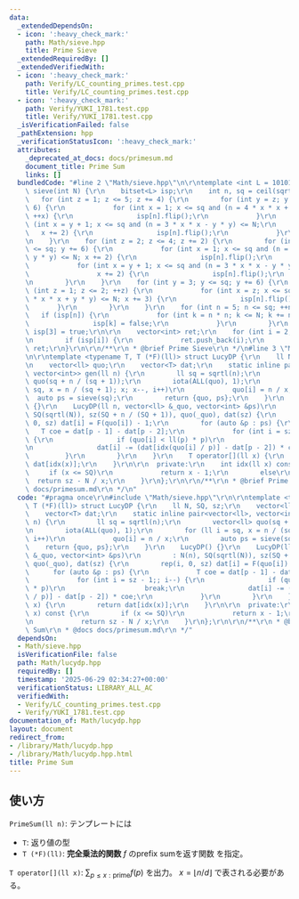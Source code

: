 ```yaml
---
data:
  _extendedDependsOn:
  - icon: ':heavy_check_mark:'
    path: Math/sieve.hpp
    title: Prime Sieve
  _extendedRequiredBy: []
  _extendedVerifiedWith:
  - icon: ':heavy_check_mark:'
    path: Verify/LC_counting_primes.test.cpp
    title: Verify/LC_counting_primes.test.cpp
  - icon: ':heavy_check_mark:'
    path: Verify/YUKI_1781.test.cpp
    title: Verify/YUKI_1781.test.cpp
  _isVerificationFailed: false
  _pathExtension: hpp
  _verificationStatusIcon: ':heavy_check_mark:'
  attributes:
    _deprecated_at_docs: docs/primesum.md
    document_title: Prime Sum
    links: []
  bundledCode: "#line 2 \"Math/sieve.hpp\"\n\r\ntemplate <int L = 101010101> vector<int>\
    \ sieve(int N) {\r\n    bitset<L> isp;\r\n    int n, sq = ceil(sqrt(N));\r\n \
    \   for (int z = 1; z <= 5; z += 4) {\r\n        for (int y = z; y <= sq; y +=\
    \ 6) {\r\n            for (int x = 1; x <= sq and (n = 4 * x * x + y * y) <= N;\
    \ ++x) {\r\n                isp[n].flip();\r\n            }\r\n            for\
    \ (int x = y + 1; x <= sq and (n = 3 * x * x - y * y) <= N;\r\n              \
    \   x += 2) {\r\n                isp[n].flip();\r\n            }\r\n        }\r\
    \n    }\r\n    for (int z = 2; z <= 4; z += 2) {\r\n        for (int y = z; y\
    \ <= sq; y += 6) {\r\n            for (int x = 1; x <= sq and (n = 3 * x * x +\
    \ y * y) <= N; x += 2) {\r\n                isp[n].flip();\r\n            }\r\n\
    \            for (int x = y + 1; x <= sq and (n = 3 * x * x - y * y) <= N;\r\n\
    \                 x += 2) {\r\n                isp[n].flip();\r\n            }\r\
    \n        }\r\n    }\r\n    for (int y = 3; y <= sq; y += 6) {\r\n        for\
    \ (int z = 1; z <= 2; ++z) {\r\n            for (int x = z; x <= sq and (n = 4\
    \ * x * x + y * y) <= N; x += 3) {\r\n                isp[n].flip();\r\n     \
    \       }\r\n        }\r\n    }\r\n    for (int n = 5; n <= sq; ++n)\r\n     \
    \   if (isp[n]) {\r\n            for (int k = n * n; k <= N; k += n * n) {\r\n\
    \                isp[k] = false;\r\n            }\r\n        }\r\n    isp[2] =\
    \ isp[3] = true;\r\n\r\n    vector<int> ret;\r\n    for (int i = 2; i <= N; i++)\r\
    \n        if (isp[i]) {\r\n            ret.push_back(i);\r\n        }\r\n    return\
    \ ret;\r\n}\r\n\r\n/**\r\n * @brief Prime Sieve\r\n */\n#line 3 \"Math/lucydp.hpp\"\
    \n\r\ntemplate <typename T, T (*F)(ll)> struct LucyDP {\r\n    ll N, SQ, sz;\r\
    \n    vector<ll> quo;\r\n    vector<T> dat;\r\n    static inline pair<vector<ll>,\
    \ vector<int>> gen(ll n) {\r\n        ll sq = sqrtl(n);\r\n        vector<ll>\
    \ quo(sq + n / (sq + 1));\r\n        iota(ALL(quo), 1);\r\n        for (ll i =\
    \ sq, x = n / (sq + 1); x; x--, i++)\r\n            quo[i] = n / x;\r\n      \
    \  auto ps = sieve(sq);\r\n        return {quo, ps};\r\n    }\r\n    LucyDP()\
    \ {}\r\n    LucyDP(ll n, vector<ll> &_quo, vector<int> &ps)\r\n        : N(n),\
    \ SQ(sqrtl(N)), sz(SQ + n / (SQ + 1)), quo(_quo), dat(sz) {\r\n        rep(i,\
    \ 0, sz) dat[i] = F(quo[i]) - 1;\r\n        for (auto &p : ps) {\r\n         \
    \   T coe = dat[p - 1] - dat[p - 2];\r\n            for (int i = sz - 1;; i--)\
    \ {\r\n                if (quo[i] < ll(p) * p)\r\n                    break;\r\
    \n                dat[i] -= (dat[idx(quo[i] / p)] - dat[p - 2]) * coe;\r\n   \
    \         }\r\n        }\r\n    }\r\n    T operator[](ll x) {\r\n        return\
    \ dat[idx(x)];\r\n    }\r\n\r\n  private:\r\n    int idx(ll x) const {\r\n   \
    \     if (x <= SQ)\r\n            return x - 1;\r\n        else\r\n          \
    \  return sz - N / x;\r\n    }\r\n};\r\n\r\n/**\r\n * @brief Prime Sum\r\n * @docs\
    \ docs/primesum.md\r\n */\n"
  code: "#pragma once\r\n#include \"Math/sieve.hpp\"\r\n\r\ntemplate <typename T,\
    \ T (*F)(ll)> struct LucyDP {\r\n    ll N, SQ, sz;\r\n    vector<ll> quo;\r\n\
    \    vector<T> dat;\r\n    static inline pair<vector<ll>, vector<int>> gen(ll\
    \ n) {\r\n        ll sq = sqrtl(n);\r\n        vector<ll> quo(sq + n / (sq + 1));\r\
    \n        iota(ALL(quo), 1);\r\n        for (ll i = sq, x = n / (sq + 1); x; x--,\
    \ i++)\r\n            quo[i] = n / x;\r\n        auto ps = sieve(sq);\r\n    \
    \    return {quo, ps};\r\n    }\r\n    LucyDP() {}\r\n    LucyDP(ll n, vector<ll>\
    \ &_quo, vector<int> &ps)\r\n        : N(n), SQ(sqrtl(N)), sz(SQ + n / (SQ + 1)),\
    \ quo(_quo), dat(sz) {\r\n        rep(i, 0, sz) dat[i] = F(quo[i]) - 1;\r\n  \
    \      for (auto &p : ps) {\r\n            T coe = dat[p - 1] - dat[p - 2];\r\n\
    \            for (int i = sz - 1;; i--) {\r\n                if (quo[i] < ll(p)\
    \ * p)\r\n                    break;\r\n                dat[i] -= (dat[idx(quo[i]\
    \ / p)] - dat[p - 2]) * coe;\r\n            }\r\n        }\r\n    }\r\n    T operator[](ll\
    \ x) {\r\n        return dat[idx(x)];\r\n    }\r\n\r\n  private:\r\n    int idx(ll\
    \ x) const {\r\n        if (x <= SQ)\r\n            return x - 1;\r\n        else\r\
    \n            return sz - N / x;\r\n    }\r\n};\r\n\r\n/**\r\n * @brief Prime\
    \ Sum\r\n * @docs docs/primesum.md\r\n */"
  dependsOn:
  - Math/sieve.hpp
  isVerificationFile: false
  path: Math/lucydp.hpp
  requiredBy: []
  timestamp: '2025-06-29 02:34:27+00:00'
  verificationStatus: LIBRARY_ALL_AC
  verifiedWith:
  - Verify/LC_counting_primes.test.cpp
  - Verify/YUKI_1781.test.cpp
documentation_of: Math/lucydp.hpp
layout: document
redirect_from:
- /library/Math/lucydp.hpp
- /library/Math/lucydp.hpp.html
title: Prime Sum
---
```

## 使い方

`PrimeSum(ll n)`: テンプレートには
* `T`: 返り値の型
* `T (*F)(ll)`: **完全乗法的関数** $f$ のprefix sumを返す関数
を指定。

`T operator[](ll x)`: $\sum_{p \leq x:\mbox{prime}} f(p)$ を出力。 $x=\lfloor n/d \rfloor$ で表される必要がある。